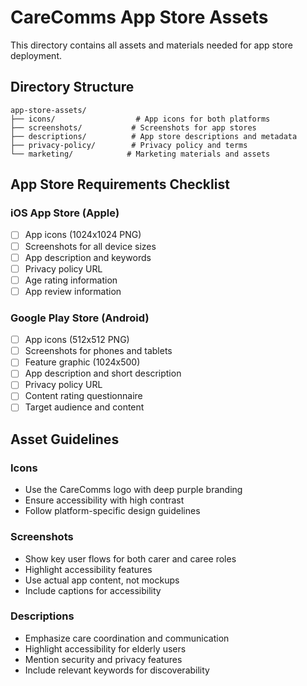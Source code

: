 # CareComms App Store Assets

This directory contains all assets and materials needed for app store deployment.

## Directory Structure

```
app-store-assets/
├── icons/                  # App icons for both platforms
├── screenshots/           # Screenshots for app stores
├── descriptions/          # App store descriptions and metadata
├── privacy-policy/        # Privacy policy and terms
└── marketing/            # Marketing materials and assets
```

## App Store Requirements Checklist

### iOS App Store (Apple)
- [ ] App icons (1024x1024 PNG)
- [ ] Screenshots for all device sizes
- [ ] App description and keywords
- [ ] Privacy policy URL
- [ ] Age rating information
- [ ] App review information

### Google Play Store (Android)
- [ ] App icons (512x512 PNG)
- [ ] Screenshots for phones and tablets
- [ ] Feature graphic (1024x500)
- [ ] App description and short description
- [ ] Privacy policy URL
- [ ] Content rating questionnaire
- [ ] Target audience and content

## Asset Guidelines

### Icons
- Use the CareComms logo with deep purple branding
- Ensure accessibility with high contrast
- Follow platform-specific design guidelines

### Screenshots
- Show key user flows for both carer and caree roles
- Highlight accessibility features
- Use actual app content, not mockups
- Include captions for accessibility

### Descriptions
- Emphasize care coordination and communication
- Highlight accessibility for elderly users
- Mention security and privacy features
- Include relevant keywords for discoverability